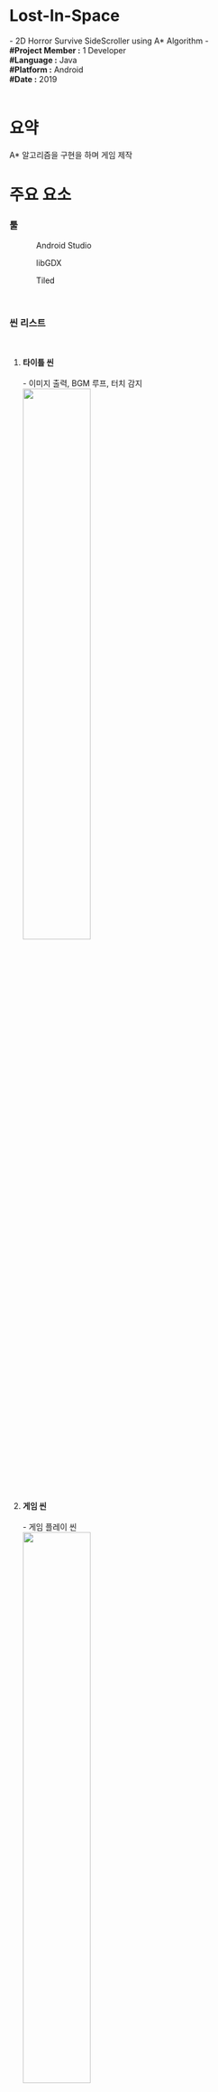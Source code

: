 <h1><b>Lost-In-Space</b></h1>
- 2D Horror Survive SideScroller using A* Algorithm -
<br>
<article>
<b>#Project Member :</b> 1 Developer<br>
<b>#Language :</b> Java<br>
<b>#Platform :</b> Android<br>
<b>#Date :</b> 2019<br>
</article>
<br>

<body>
  <h1>요약</h1>
  <div>
    <p>
      A* 알고리즘을 구현을 하며 게임 제작<br>
    </p>
  </div>
  
  <h1>주요 요소</h1>
  <div>
  
  <h3><b>툴</b></h3>
  <ol>
    <ul>Android Studio</ul>
    <ul>libGDX</ul>
    <ul>Tiled</ul>
  </ol>
  <br>
  <h3><b>씬 리스트</b></h3><br>
  <ol>
  <li><b>타이틀 씬</b></li><br>
    - 이미지 출력, BGM 루프, 터치 감지<br>
    <img src="Image/title.jpg" width="50%">
  <br>
  <br>           
  <li><b>게임 씬</b></li><br>
    - 게임 플레이 씬<br>
    <img src="Image/path2.gif" width="50%">
  <br>
  <br> 
  <li><b>게임 승리/오버</b></li><br>
    - 적에게 잡히거나 생존 필수 요소를 찾지 못하면 게임 오버 화면/사운드 출력<br>
    <img src="Image/gameover1.jpg" width="50%"><img src="Image/gameover2.jpg" width="50%">
    <br>
    - 승리 조건을 만족하면 나오는 화면<br>
    <img src="Image/victory.png" width="50%">
  <br>
  <br>
  </ol>
  <h2>짧은 영상</h2>
  - <a href="https://youtu.be/4ufDuvQo19w">AI이동 영상</a><br>
  - <a href="https://youtu.be/_ta-cA5Z6h4">게임 플레이 영상</a><br>
  </div>
  
  <div><hr width="100%" color = "black">
    <b>게임 설명</b><br>
    <ol>
      <li>주어진 시간동안 맵을 돌아다니며 적<에일리언>을 피하고 생존 요소를 모으며 살아 남기</li>
      <li>주어진 시간동안 생존시 승리</li>
      <li>플레이어가 적과 부딛히면 게임 오버</li>
      <li>플레이어는 생존 요소인 <산소>를 수집해야함</li>
      <li><산소>는 시간에 따라 지속적으로 줄어듬
        <br> * 산소가 0이되면 게임 오버
        </li>
      <li>에일리언은 맵을 계속 돌아다님</li>
      <li>에일리언과의 거리에 따라 <레이더> 발동(사운드 및 경고 색상 표현)<br>
        * 에일리언이 가까울 수록 경고음이 빨리 재생됨
        </li>
    </ol>
  
  <hr width="100%" color = "black">
    <ol>
      <li>
        <h4><b>에일리언 패턴</b></h4>
        1. 제자리에서 1~5초 대기<br>
        2. 특정 위치를 무작위로 선정하여 현재 위치에서 이동<br>
        3. 어떠한 상태든 플레이어가 인식거리 안에 존재하면 13초 동안 플레이어 위치와 상관없이 추격<br>
        3-1. 추격 중 플레이어가 인식거리에 또 들어오면 추격시간 13초로 다시 초기화<br>
        3-2. 추격 후 플레이어가 인식거리 밖에 존재하면 해당 자리에서 1~2과정 반복<br>
      </li>
      <li>
        <h4><b>알고리즘</b></h4>
        <ol>
        <h5>노드(<a href="https://github.com/HoHong123/Lost-In-Space/blob/master/Src/core/src/com/lsgdx/game/Algorithm/Node.java">Node.java</a>)</h5>
          - 각 이동 경로가 되어주는 노드 클래스<br>
          - 이동 가능 여부를 제공<br>
          - f, g, h 값 저장 및 초기화<br>
          - 부모 노드 저장<br>
          - 주변 노드와 연결시켜 주는 리스트 저장<br>          
        <h5>노드 커넥터(<a href="https://github.com/HoHong123/Lost-In-Space/blob/master/Src/core/src/com/lsgdx/game/Algorithm/ConnectingNode.java">ConnectionNode.java</a>)</h5>
          - 연산이 시작되는 노드와 다음 노드를 연결 시키는 클래스<br>
        <h5>노드 그래프/제너레이터(
          <a href="https://github.com/HoHong123/Lost-In-Space/blob/master/Src/core/src/com/lsgdx/game/Algorithm/NodeGraph.java">NodeGraph.java</a> / 
          <a href="https://github.com/HoHong123/Lost-In-Space/blob/master/Src/core/src/com/lsgdx/game/Algorithm/NodeGraphGenerate.java">NodeGraphGenerate.java</a>)</h5>
          - 모든 노드의 정보를 가진 그래프 클래스<br>
          - 그래프 클래스를 초기화하는 제너레이터 클래스<br>
          * 그래프는 맵마다 새로 생성되야함(Non-Static 클래스)<br>
          * 제너레이터는 맵이 바뀌어도 연산처리만 하면됨 (Static클래스)<br>
        <h5>휴리스틱 클래스(<a href="https://github.com/HoHong123/Lost-In-Space/blob/master/Src/core/src/com/lsgdx/game/Algorithm/HeuristicCalculation.java">HeuristicCalculation.java</a></h5>
          - 현재 연산이 필요한 노드위치와 도착점의 거리를 계산하여 휴리스틱 값을 반환하는 클래스<br>
        <h5>패스파인딩 클래스(<a href="https://github.com/HoHong123/Lost-In-Space/blob/master/Src/core/src/com/lsgdx/game/Algorithm/PathFinding.java">PathFinding.java</a>)</h5>
          - 위 클래스/함수들이 제공하는 값을 활용하여 길을 찾는 클래스<br>
          - 경로 생성 및 연산 후 남은 객체들 메모리 해제<br>          
        </ol>
        <br>
        <h4><b>에일리언 스크립트</b></h4>
        <ol>
        <h5>기본 정보(<a href="https://github.com/HoHong123/Lost-In-Space/blob/master/Src/core/src/com/lsgdx/game/Character/Enemy/Enemy.java">Enemy.java</a>)</h5>
          - AI, 스프라이트, 물리 충돌 등 모든 것을 총괄하고 초기화하는 클래스<br>
        <h5>AI(<a href="https://github.com/HoHong123/Lost-In-Space/blob/master/Src/core/src/com/lsgdx/game/Character/Enemy/EnemyAI.java">EnemyAI.java</a>)</h5>
          - 유한동작기계로 두 AI행동을 번갈아 실행<br>
          - 플레이어 인식 확인<br>
          - 스프라이트 변경 조절<br>
          <h6>1. 이동(<a href="https://github.com/HoHong123/Lost-In-Space/blob/master/Src/core/src/com/lsgdx/game/Character/Enemy/EnemyAI_Run.java">EnemyAI_Run.java</a>)</h6><br>
          - Pathfinding으로 찾은 경로 리스트를 받아 이동<br>
          - 플레이어를 인식 후 플레이어 위치를 지속적으로 받아와 매 프레임마다 플레이어 위치로 이동<br>          
    <img src="Image/path.jpg" width="50%"><br>
          * AI가 이동 가능한 노드를 표현한 이미지
    <img src="Image/path3.jpg" width="50%"><br>
          * AI가 도달점을 찾기 위해 탐색한 노드들
    <img src="Image/path2.jpg" width="50%"><br>
          * AI가 이동 동선
          <h6>2. 정지(<a href="https://github.com/HoHong123/Lost-In-Space/blob/master/Src/core/src/com/lsgdx/game/Character/Enemy/EnemyAI_Stand.java">EnemyAI_Stand.java</a>)</h6><br>
          - 특정 시간동안 정지<br>
        <h5>스프라이트(<a href="https://github.com/HoHong123/Lost-In-Space/blob/master/Src/core/src/com/lsgdx/game/Character/Enemy/EnemySprite.java">EnemySprite.java</a>)</h5>
          - 스프라이트 시트 정보 추출 및 이미지 리스트 생성<br>
          - 상황에 따라 특정 애니메이션 실행<br>
        </ol>
        <br>
        <h4><b>플레이어 스크립트</b></h4>
        <ol>
        <h5><a href="https://github.com/HoHong123/Lost-In-Space/blob/master/Src/core/src/com/lsgdx/game/Character/Player.java">Player.java</a></h5>
          - 스프라이트 시트 정보 추출 및 애니메이션 설정<br>
          - 이동 관련<br>
          - 게임 오버/승리 화면 호출 함수 포함<br>
          - 물리작용을 위한 콜라이더 설정<br>
          - 여러 변수 초기화<br>
        </ol>
      </li>
    </ol>
  </div>
  
  <div>
  <h2>오류 및 시행착오</h2>
  <ol>
    <li>버퍼 오버플로</li>
    - 길 찾기 연산 중 open과 close리스트를 초기화하지 않아 메모리에 지속적으로 새로 생성하여 발생한 오류<br>
    <img src="Image/200.PNG" width="60%"><br>
    - 모든 알고리즘 및 스크립트에 변수를 사용 후 초기화 하도록 변경<br>
    <img src="Image/80.PNG" width="60%"><br>
  </ol>
  </div>
</body>
